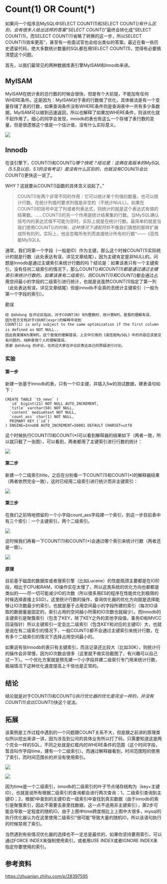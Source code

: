 # Count(1) OR Count(*)
如果问一个程序员MySQL中SELECT COUNT(1)和SELECT COUNT(*)有什么区别，会有很多人给出这样的答案“SELECT COUNT(*)”最终会转化成“SELECT COUNT(1)，而SELECT COUNT(1)省略了转换的这一步，所以SELECT COUNT(1)效率更高“，甚至有一些面试官也会给出类似的答案。最近在看一些历史遗留代码，绝大多数统计数量的SQL都在用SELECT COUNT(1)，觉得有必要搞清楚这个问题。

首先，以我们最常见的两种数据库表引擎MyISAM和Innodb来讲。

## MyISAM
MyISAM在统计表的总行数的时候会很快，但是有个大前提，不能加有任何WHERE条件。这是因为：MyISAM对于表的行数做了优化，具体做法是有一个变量存储了表的行数，如果查询条件没有WHERE条件则是查询表中一共有多少条数据，MyISAM可以做到迅速返回，所以也解释了如果加WHERE条件，则该优化就不起作用了。细心的同学会发现，innodb的表也有这么一个存储了表行数的变量，但是很遗憾这个值是一个估计值，没有什么实际意义。

![](images/sql-optimization-count-01.png)

## Innodb
在该引擎下，COUNT(1)和COUNT(*)哪个快呢？结论是：这俩在高版本的MySQL（5.5及以后，5.1的没有考证）是没有什么区别的，也就没有COUN(1)会比COUNT(*)更快这一说了。

WHY？这就要从COUNT()函数的具体含义说起了。”

> COUNT()有两个非常不同的作用：它可以统计某个列值的数量，也可以统计行数。在统计列值时要求列值是非空的（不统计NULL）。如果在COUNT()的括号中定了列或者列表达式，则统计的就是这个表达式有值的结果数。......COUNT()的另一个作用是统计结果集的行数。当MySQL确认括号内的表达式值不可能为空时，实际上就是在统计行数。最简单的就是当我们使用COUNT(*)的时候，这种情况下通配符*并不像我们猜想的那样扩展成所有的列，实际上，他会忽略所有列而直接统计所有的行数“——《高性能MySQL》。

通常，我们将第一个字段（一般是ID）作为主键，那么这个时候COUNT(1)实际统计的就是行数（此处表达有误，详见文章结尾），因为主键肯定是非NULL的。问题是Innodb是通过主键索引来统计行数的吗？结论是：如果该表只有一个主键索引，没有任何二级索引的情况下，那么COUNT(*)和COUNT(1)都是通过通过主键索引来统计行数的。如果该表有二级索引，则COUNT(1)和COUNT(*)都会通过占用空间最小的字段的二级索引进行统计，也就是说虽然COUNT(1)指定了第一列（此处表达有误，详见文章结尾）但是innodb不会真的去统计主键索引（一般为第一个字段的索引）。

勘误
```text
经 @ahdung 在评论区指出，对于COUNT(N) N为整数时，统计第N列，是我的理解有误，
因为官方文档对于COUNT(expr)的解释中说到
COUNT(1) is only subject to the same optimization if the first column is defined as NOT NULL.，
因此我类推N为第N列，这个是我的理解错误，上文中引用的《高性能MySQL》中的内容应该是没有问题的，纯粹是我个人的理解错误。
感谢 @ahdung 的评论，也欢迎大家在评论区表达自己的质疑进行讨论。
```
 
### 实验

#### 第一步

新建一张基于Innodb的表，只有一个ID主键，并插入5w的测试数据，建表语句如下：
```text
CREATE TABLE `tb_news` (
  `id` bigint(21) NOT NULL AUTO_INCREMENT,
  `title` varchar(50) NOT NULL,
  `content` mediumtext NOT NULL,
  `count_ass` char(1) NOT NULL,
  PRIMARY KEY (`id`)
) ENGINE=InnoDB AUTO_INCREMENT=50001 DEFAULT CHARSET=utf8
```

这个时候执行COUNT(1)和COUNT(*)可以看到解释器的结果如下（两者一致，所以就只截了一张图），可以看到，两者都用了主键索引进行行数的统计：

![](images/sql-optimization-count-02.png)

#### 第二步

新建一个二级索引title，之后在分别看一下COUNT(1)和COUNT(*)的解释器结果（两者依然完全一致），这时已经用二级索引进行统计而非主键索引：

![](images/sql-optimization-count-03.png)

#### 第三步
在我们之前特地预留的一个小字段count_ass字段建一个索引，到这一步目前表中有三个索引：一个主键索引，两个二级索引。

![](images/sql-optimization-count-04.png)

这时候我们再看一下COUNT(1)和COUNT(*)会通过哪个索引来统计行数（两者还是一致）。

![](images/sql-optimization-count-05.png)

#### 原理

目前基于磁盘的数据库或者搜索引擎（比如Lucene）的性能瓶颈主要都是在IO阶段，相比于CPU和RAM，IO操作实在太慢了，所以这类系统的优化方向也都都是类似的——尽一切可能减少IO的次数（所以很多用ES的程序在性能优化到极限的时候选择直接上SSD）。这里统计行数的操作，查询优化器的优化方向就是选择能够让IO次数最少的索引，也就是基于占用空间最小的字段所建的索引（每次IO读取的数据量是固定的，索引占用的空间越小所需的IO次数也就越少）。而Innodb的主键索引是聚簇索引（包含了KEY，除了KEY之外的其他字段值，事务ID和MVCC回滚指针）所以主键索引一定会比二级索引（包含KEY和对应的主键ID）大，也就是说在有二级索引的情况下，一般COUNT()都不会通过主键索引来统计行数，在有多个二级索引的情况下选择占用空间最小的。

如果说有张Innodb的表只有主键索引，而且记录还比较大（比如30K），则统计行的操作会非常慢，因为IO次数会很多（这里就不做实验截图了，有兴趣可以自己试一下）。一个优化方案就是预先建一个小字段并建二级索引专门用来统计行数，极端情况下这种优化速度提高上千倍也是正常的。

## 结论
结论就是对于COUNT(1)和COUNT(*)执行优化器的优化是完全一样的，并没有COUNT(1)会比COUNT(*)快这个说法。

## 拓展
该案例是工作过程中遇到的一个问题跟COUNT关系不大，但是跟之前讲的原理类似所以挖出来讲一讲，因为涉及到公司的具体业务所以打了码，只需要知道这是两个完全一样的SQL，不同之处就是红框内的WHERE条件的范围（这个时间字段，暂且叫作字段time，建有一个二级索引）。而通过解释器看到，时间范围短的使用了索引，而时间范围长的并没有使用索引。

![](images/sql-optimization-count-06.jpg)

![](images/sql-optimization-count-07.jpg)

因为time是一个二级索引，innodb的二级索引的叶子节点储存结构为（key+主键ID），也就是说所有根据二级索引的查询都会进行两次查询：1，二级索引查询到主键ID；2，根据1中查到的主键ID去一级索引中查找到真实数据（由于innodb的索引是聚簇索引，因此不需要去表里找数据，这一点不适用非主键索引），第2步可能会导致一定程度的随机IO。由于上图中time跨度相比上上图中大很多，mysql的执行优化器认为在这里使用二级索引“很可能”导致大量的随机IO，所以该语句执行的时候禁用了索引。

当然遇到有些情况优化器的选择也不一定总是最优的，如果你坚持要用索引，可以通过FORCE INDEX来强制使用索引，或者用USE INDEX或者IGNORE INDEX来指定你要使用的索引。

 

## 参考资料
https://zhuanlan.zhihu.com/p/28397595
